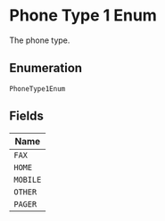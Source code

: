 
# Phone Type 1 Enum

The phone type.

## Enumeration

`PhoneType1Enum`

## Fields

| Name |
|  --- |
| `FAX` |
| `HOME` |
| `MOBILE` |
| `OTHER` |
| `PAGER` |

